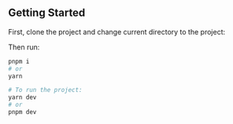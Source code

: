 ## Getting Started

First, clone the project and change current directory to the project:

Then run:

```bash
pnpm i
# or
yarn

# To run the project:
yarn dev
# or
pnpm dev

```
